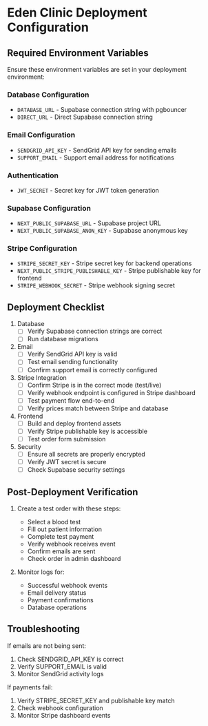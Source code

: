 # Eden Clinic Deployment Configuration

## Required Environment Variables

Ensure these environment variables are set in your deployment environment:

### Database Configuration
- `DATABASE_URL` - Supabase connection string with pgbouncer
- `DIRECT_URL` - Direct Supabase connection string

### Email Configuration
- `SENDGRID_API_KEY` - SendGrid API key for sending emails
- `SUPPORT_EMAIL` - Support email address for notifications

### Authentication
- `JWT_SECRET` - Secret key for JWT token generation

### Supabase Configuration
- `NEXT_PUBLIC_SUPABASE_URL` - Supabase project URL
- `NEXT_PUBLIC_SUPABASE_ANON_KEY` - Supabase anonymous key

### Stripe Configuration
- `STRIPE_SECRET_KEY` - Stripe secret key for backend operations
- `NEXT_PUBLIC_STRIPE_PUBLISHABLE_KEY` - Stripe publishable key for frontend
- `STRIPE_WEBHOOK_SECRET` - Stripe webhook signing secret

## Deployment Checklist

1. Database
   - [ ] Verify Supabase connection strings are correct
   - [ ] Run database migrations

2. Email
   - [ ] Verify SendGrid API key is valid
   - [ ] Test email sending functionality
   - [ ] Confirm support email is correctly configured

3. Stripe Integration
   - [ ] Confirm Stripe is in the correct mode (test/live)
   - [ ] Verify webhook endpoint is configured in Stripe dashboard
   - [ ] Test payment flow end-to-end
   - [ ] Verify prices match between Stripe and database

4. Frontend
   - [ ] Build and deploy frontend assets
   - [ ] Verify Stripe publishable key is accessible
   - [ ] Test order form submission

5. Security
   - [ ] Ensure all secrets are properly encrypted
   - [ ] Verify JWT secret is secure
   - [ ] Check Supabase security settings

## Post-Deployment Verification

1. Create a test order with these steps:
   - Select a blood test
   - Fill out patient information
   - Complete test payment
   - Verify webhook receives event
   - Confirm emails are sent
   - Check order in admin dashboard

2. Monitor logs for:
   - Successful webhook events
   - Email delivery status
   - Payment confirmations
   - Database operations

## Troubleshooting

If emails are not being sent:
1. Check SENDGRID_API_KEY is correct
2. Verify SUPPORT_EMAIL is valid
3. Monitor SendGrid activity logs

If payments fail:
1. Verify STRIPE_SECRET_KEY and publishable key match
2. Check webhook configuration
3. Monitor Stripe dashboard events
